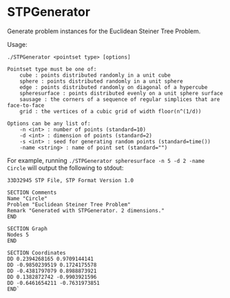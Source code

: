 # STPGenerator
Generate problem instances for the Euclidean Steiner Tree Problem. 

Usage:

    ./STPGenerator <pointset type> [options]
    
    Pointset type must be one of:
    	cube : points distributed randomly in a unit cube
    	sphere : points distributed randomly in a unit sphere
    	edge : points distributed randomly on diagonal of a hypercube
    	spheresurface : points distributed evenly on a unit sphere surface
    	sausage : the corners of a sequence of regular simplices that are face-to-face
    	grid : the vertices of a cubic grid of width floor(n^(1/d))
    
    Options can be any list of:
    	-n <int> : number of points (standard=10)
    	-d <int> : dimension of points (standard=2)
    	-s <int> : seed for generating random points (standard=time())
    	-name <string> : name of point set (standard="")

For example, running `./STPGenerator spheresurface -n 5 -d 2 -name Circle` will output the following to stdout:

    33D32945 STP File, STP Format Version 1.0
    
    SECTION Comments
    Name "Circle"
    Problem "Euclidean Steiner Tree Problem"
    Remark "Generated with STPGenerator. 2 dimensions."
    END
    
    SECTION Graph
    Nodes 5
    END
    
    SECTION Coordinates
    DD 0.2394268165 0.9709144141
    DD -0.9850239519 0.1724175578
    DD -0.4381797079 0.8988873921
    DD 0.1382872742 -0.9903921596
    DD -0.6461654211 -0.7631973851
    END`
